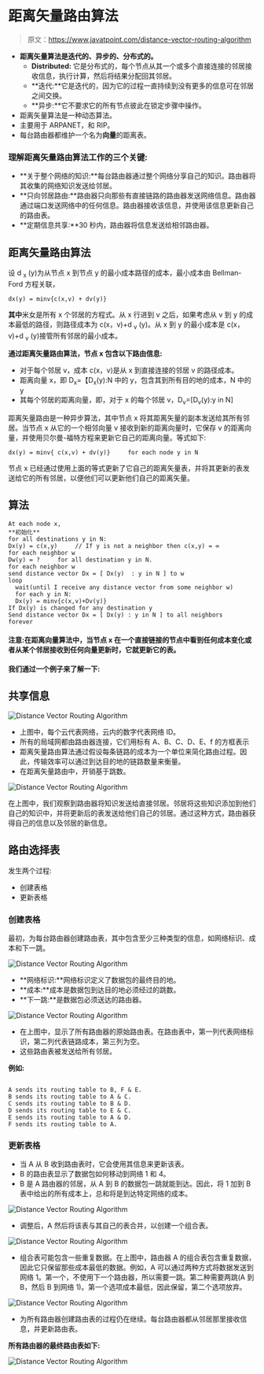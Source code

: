 # 距离矢量路由算法

> 原文：<https://www.javatpoint.com/distance-vector-routing-algorithm>

*   **距离矢量算法是迭代的、异步的、分布式的。**
    *   **Distributed:** 它是分布式的，每个节点从其一个或多个直接连接的邻居接收信息，执行计算，然后将结果分配回其邻居。
    *   **迭代:**它是迭代的，因为它的过程一直持续到没有更多的信息可在邻居之间交换。
    *   **异步:**它不要求它的所有节点彼此在锁定步骤中操作。
*   距离矢量算法是一种动态算法。
*   主要用于 ARPANET，和 RIP。
*   每台路由器都维护一个名为**向量**的距离表。

### 理解距离矢量路由算法工作的三个关键:

*   **关于整个网络的知识:**每台路由器通过整个网络分享自己的知识。路由器将其收集的网络知识发送给邻居。
*   **只向邻居路由:**路由器只向那些有直接链路的路由器发送网络信息。路由器通过端口发送网络中的任何信息。路由器接收该信息，并使用该信息更新自己的路由表。
*   **定期信息共享:**30 秒内，路由器将信息发送给相邻路由器。

## 距离矢量路由算法

设 d <sub>x</sub> (y)为从节点 x 到节点 y 的最小成本路径的成本，最小成本由 Bellman-Ford 方程关联，

```
dx(y) = minv{c(x,v) + dv(y)}

```

**其中**米女是所有 x 个邻居的方程式。从 x 行进到 v 之后，如果考虑从 v 到 y 的成本最低的路径，则路径成本为 c(x，v)+d <sub>v</sub> (y)。从 x 到 y 的最小成本是 c(x，v)+d <sub>v</sub> (y)接管所有邻居的最小成本。

**通过距离矢量路由算法，节点 x 包含以下路由信息:**

*   对于每个邻居 v，成本 c(x，v)是从 x 到直接连接的邻居 v 的路径成本。
*   距离向量 x，即 D<sub>x</sub>=【D<sub>x</sub>(y):N 中的 y，包含其到所有目的地的成本，N 中的 y
*   其每个邻居的距离向量，即，对于 x 的每个邻居 v，D<sub>v</sub>=[D<sub>v</sub>(y):y in N]

距离矢量路由是一种异步算法，其中节点 x 将其距离矢量的副本发送给其所有邻居。当节点 x 从它的一个相邻向量 v 接收到新的距离向量时，它保存 v 的距离向量，并使用贝尔曼-福特方程来更新它自己的距离向量。等式如下:

```
dx(y) = minv{ c(x,v) + dv(y)}     for each node y in N

```

节点 x 已经通过使用上面的等式更新了它自己的距离矢量表，并将其更新的表发送给它的所有邻居，以便他们可以更新他们自己的距离矢量。

## 算法

```
At each node x,
**初始化**
for all destinations y in N:
Dx(y) = c(x,y)     // If y is not a neighbor then c(x,y) = ∞
for each neighbor w
Dw(y) = ?     for all destination y in N.
for each neighbor w
send distance vector Dx = [ Dx(y)  : y in N ] to w
loop
  wait(until I receive any distance vector from some neighbor w)
  for each y in N:
  Dx(y) = minv{c(x,v)+Dv(y)}
If Dx(y) is changed for any destination y
Send distance vector Dx = [ Dx(y) : y in N ] to all neighbors
forever

```

#### 注意:在距离向量算法中，当节点 x 在一个直接链接的节点中看到任何成本变化或者从某个邻居接收到任何向量更新时，它就更新它的表。

**我们通过一个例子来了解一下:**

## 共享信息

![Distance Vector Routing Algorithm](img/9da69b6bd3718b0720da696b4540bd4b.png)

*   上图中，每个云代表网络，云内的数字代表网络 ID。
*   所有的局域网都由路由器连接，它们用标有 A、B、C、D、E、f 的方框表示
*   距离矢量路由算法通过假设每条链路的成本为一个单位来简化路由过程。因此，传输效率可以通过到达目的地的链路数量来衡量。
*   在距离矢量路由中，开销基于跳数。

![Distance Vector Routing Algorithm](img/925a24da5f33643d8337b6340263eda1.png)

在上图中，我们观察到路由器将知识发送给直接邻居。邻居将这些知识添加到他们自己的知识中，并将更新后的表发送给他们自己的邻居。通过这种方式，路由器获得自己的信息以及邻居的新信息。

## 路由选择表

发生两个过程:

*   创建表格
*   更新表格

### 创建表格

最初，为每台路由器创建路由表，其中包含至少三种类型的信息，如网络标识、成本和下一跳。

![Distance Vector Routing Algorithm](img/fdccd67a325f525188d15a1c482f7ec3.png)

*   **网络标识:**网络标识定义了数据包的最终目的地。
*   **成本:**成本是数据包到达目的地必须经过的跳数。
*   **下一跳:**是数据包必须送达的路由器。

![Distance Vector Routing Algorithm](img/f274f571dc3ea866c4000400eed14b0e.png)

*   在上图中，显示了所有路由器的原始路由表。在路由表中，第一列代表网络标识，第二列代表链路成本，第三列为空。
*   这些路由表被发送给所有邻居。

**例如:**

```

A sends its routing table to B, F & E.
B sends its routing table to A & C.
C sends its routing table to B & D.
D sends its routing table to E & C.
E sends its routing table to A & D.
F sends its routing table to A.

```

### 更新表格

*   当 A 从 B 收到路由表时，它会使用其信息来更新该表。
*   B 的路由表显示了数据包如何移动到网络 1 和 4。
*   B 是 A 路由器的邻居，从 A 到 B 的数据包一跳就能到达。因此，将 1 加到 B 表中给出的所有成本上，总和将是到达特定网络的成本。

![Distance Vector Routing Algorithm](img/59b1a0b9f8455db2224ae0144a292f02.png)

*   调整后，A 然后将该表与其自己的表合并，以创建一个组合表。

![Distance Vector Routing Algorithm](img/9964bb32b57e7aadde59ca1e579751d3.png)

*   组合表可能包含一些重复数据。在上图中，路由器 A 的组合表包含重复数据，因此它只保留那些成本最低的数据。例如，A 可以通过两种方式将数据发送到网络 1。第一个，不使用下一个路由器，所以需要一跳。第二种需要两跳(A 到 B，然后 B 到网络 1)。第一个选项成本最低，因此保留，第二个选项放弃。

![Distance Vector Routing Algorithm](img/ce9bd3d6635028f78341ab4c9c2977f0.png)

*   为所有路由器创建路由表的过程仍在继续。每台路由器都从邻居那里接收信息，并更新路由表。

**所有路由器的最终路由表如下:**

![Distance Vector Routing Algorithm](img/19925ad7791c43d301cc9f5054922ebb.png)